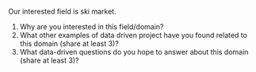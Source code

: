 Our interested field is ski market.
1. Why are you interested in this field/domain?
2. What other examples of data driven project have you found related to this domain (share at least 3)?
3. What data-driven questions do you hope to answer about this domain (share at least 3)?
